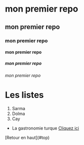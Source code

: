 <a name="top"></a>
# mon premier repo
## mon premier repo
### mon premier repo
#### mon premier repo
##### mon premier repo
###### mon premier repo

# Les listes
1. Sarma
1. Dolma
1. Cay

* La gastronomie turque 
[Cliquez ici](https://www.nefisyemektarifleri.com/)
<a name="ancre"> 
    [Retour en haut](#top)
